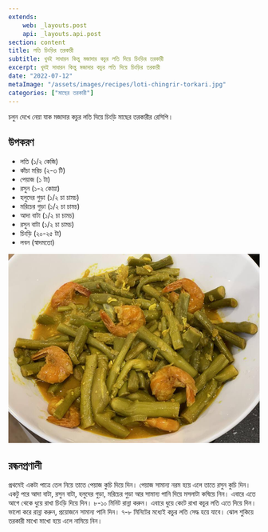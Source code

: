 ```yaml
---
extends:
    web: _layouts.post
    api: _layouts.api.post
section: content
title: লতি চিংড়ির তরকারী
subtitle: খুবই সাধারন কিন্তু মজাদার কচুর লতি দিয়ে চিংড়ির তরকারী
excerpt: খুবই সাধারন কিন্তু মজাদার কচুর লতি দিয়ে চিংড়ির তরকারী
date: "2022-07-12"
metaImage: "/assets/images/recipes/loti-chingrir-torkari.jpg"
categories: ["মাছের তরকারী"]
---
```


চলুন দেখে নেয়া যাক মজাদার কচুর লতি দিয়ে চিংড়ি মাছের তরকারীর রেসিপি।

## উপকরণ

- লতি (১/২ কেজি)
- কাঁচা মরিচ (২-৩ টি)
- পেয়াজ (১ টা)
- রসুন (১-২ কোয়া)
- হলুদের গুড়া (১/২ চা চামচ)
- মরিচের গুড়া (১/২ চা চামচ)
- আদা বাটা (১/২ চা চামচ)
- রসুন বাটা (১/২ চা চামচ)
- চিংড়ি (২০-২৫ টা)
- লবন (স্বাদমতো)

![লতি চিংড়ির তরকারী](/assets/images/recipes/loti-chingrir-torkari.jpg)

## রন্ধনপ্রণালী

প্রথমেই একটা পাত্রে তেল নিয়ে তাতে পেয়াজ কুচি দিয়ে দিন। পেয়াজ সামান্য নরম হয়ে এলে তাতে রসুন কুচি দিন। একটু পরে আদা বাটা, রসুন বাটা, হলুদের গুড়া, মরিচের গুড়া আর সামান্য পানি দিয়ে মসলাটা কষিয়ে নিন। এবারে এতে আগে থেকে ধুয়ে রাখা চিংড়ি দিয়ে দিন। ৮-১০ মিনিট রান্না করুন। এবারে ধুয়ে কেটে রাখা কচুর লতি এতে দিয়ে দিন। ভালো করে রান্না করুন, প্রয়োজনে সামান্য পানি দিন। ৭-৮ মিনিটের মধ্যেই কচুর লতি সেদ্ধ হয়ে যাবে। ঝোল শুকিয়ে তরকারী মাখো মাখো হয়ে এলে নামিয়ে নিন।